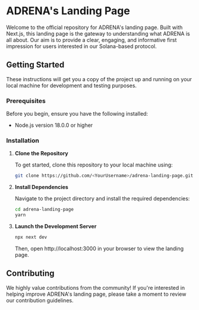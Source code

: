 # ADRENA's Landing Page

Welcome to the official repository for ADRENA's landing page. Built with Next.js, this landing page is the gateway to understanding what ADRENA is all about. Our aim is to provide a clear, engaging, and informative first impression for users interested in our Solana-based protocol.

## Getting Started

These instructions will get you a copy of the project up and running on your local machine for development and testing purposes.

### Prerequisites

Before you begin, ensure you have the following installed:
- Node.js version 18.0.0 or higher

### Installation

1. **Clone the Repository**

   To get started, clone this repository to your local machine using:
   ```bash
   git clone https://github.com/<YourUsername>/adrena-landing-page.git
   ```

2. **Install Dependencies**

    Navigate to the project directory and install the required dependencies:
    ```bash
    cd adrena-landing-page
    yarn
    ```
3. **Launch the Development Server**

    ```bash
    npx next dev
    ```
    Then, open http://localhost:3000 in your browser to view the landing page.

## Contributing

We highly value contributions from the community! If you're interested in helping improve ADRENA's landing page, please take a moment to review our contribution guidelines.
